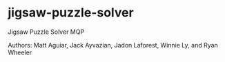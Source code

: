 # jigsaw-puzzle-solver
Jigsaw Puzzle Solver MQP

Authors: Matt Aguiar, Jack Ayvazian, Jadon Laforest, Winnie Ly, and Ryan Wheeler
